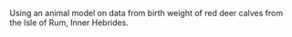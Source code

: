 Using an animal model on data from birth weight of red deer calves from the Isle of Rum, Inner Hebrides.
